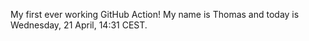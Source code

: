 My first ever working GitHub Action!
My name is Thomas and today is Wednesday, 21 April, 14:31 CEST. 

